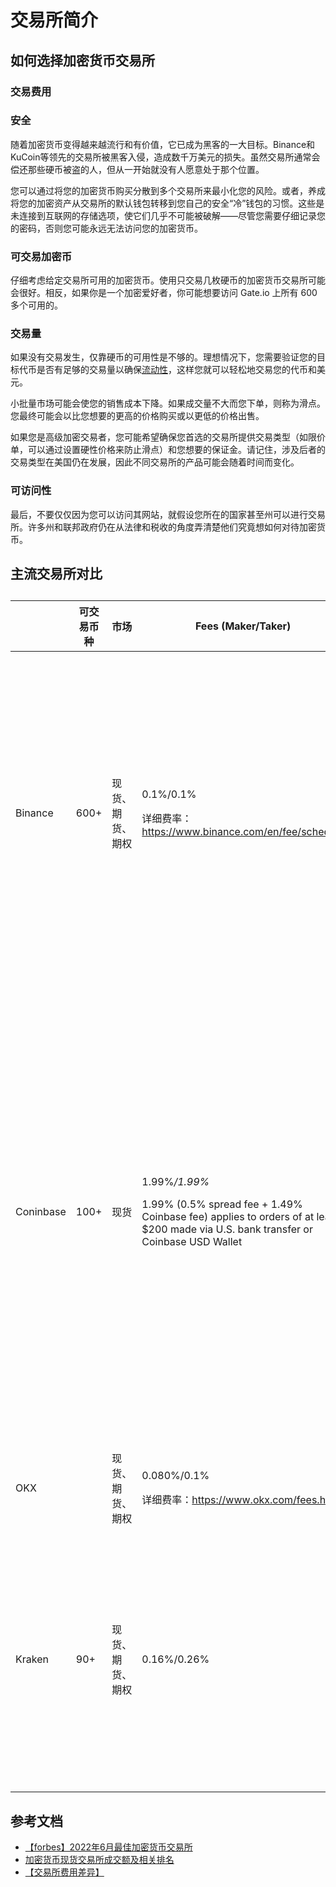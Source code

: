 # 交易所简介

## 如何选择加密货币交易所

### 交易费用



### **安全**

随着加密货币变得越来越流行和有价值，它已成为黑客的一大目标。Binance和KuCoin等领先的交易所被黑客入侵，造成数千万美元的损失。虽然交易所通常会偿还那些硬币被盗的人，但从一开始就没有人愿意处于那个位置。

您可以通过将您的加密货币购买分散到多个交易所来最小化您的风险。或者，养成将您的加密资产从交易所的默认钱包转移到您自己的安全“冷”钱包的习惯。这些是未连接到互联网的存储选项，使它们几乎不可能被破解——尽管您需要仔细记录您的密码，否则您可能永远无法访问您的加密货币。

### **可交易加密币**

仔细考虑给定交易所可用的加密货币。使用只交易几枚硬币的加密货币交易所可能会很好。相反，如果你是一个加密爱好者，你可能想要访问 Gate.io 上所有 600 多个可用的。

### **交易量**

如果没有交易发生，仅靠硬币的可用性是不够的。理想情况下，您需要验证您的目标代币是否有足够的交易量以确保[流动性](https://www.forbes.com/advisor/investing/liquidity-and-liquid-assets/)，这样您就可以轻松地交易您的代币和美元。

小批量市场可能会使您的销售成本下降。如果成交量不大而您下单，则称为滑点。您最终可能会以比您想要的更高的价格购买或以更低的价格出售。

如果您是高级加密交易者，您可能希望确保您首选的交易所提供交易类型（如限价单，可以通过设置硬性价格来防止滑点）和您想要的保证金。请记住，涉及后者的交易类型在美国仍在发展，因此不同交易所的产品可能会随着时间而变化。

### **可访问性**

最后，不要仅仅因为您可以访问其网站，就假设您所在的国家甚至州可以进行交易所。许多州和联邦政府仍在从法律和税收的角度弄清楚他们究竟想如何对待加密货币。

## 主流交易所对比

##

| <p><br></p> | 可交易币种       | 市场       | Fees (Maker/Taker)                                                                                                                                            | 优点                                                                                            | 缺点                                                            |
| ----------- | ----------- | -------- | ------------------------------------------------------------------------------------------------------------------------------------------------------------- | --------------------------------------------------------------------------------------------- | ------------------------------------------------------------- |
| Binance     | 600+        | 现货、期货、期权 | <p>0.1%/0.1%</p><p>详细费率：<a href="https://www.binance.com/en/fee/schedule">https://www.binance.com/en/fee/schedule</a></p>                                     | <ul><li>现货和一般交易成本低。</li><li>可用于交易的各种加密货币。</li><li>高网络安全排名和用户评价。</li></ul>                     | <p><br></p>                                                   |
| Coninbase   | 100+        | 现货       | <p>1.99%*/1.99%*</p><p>1.99% (0.5% spread fee + 1.49% Coinbase fee) applies to orders of at least $200 made via U.S. bank transfer or Coinbase USD Wallet</p> | <ul><li>初学者友好的界面和简单的购买过程。</li><li>强大的用户评论和安全评级。</li><li>其教育学习平台在用户了解加密货币时用加密货币奖励他们。</li></ul> | <ul><li>为了方便，收费高。</li><li>必须使用单独的、更复杂的平台来访问更低的定价结构。</li></ul> |
| OKX         | <p><br></p> | 现货、期货、期权 | <p>0.080%/0.1%</p><p>详细费率：<a href="https://www.okx.com/fees.html">https://www.okx.com/fees.html</a></p>                                                       | <p><br></p>                                                                                   | <p><br></p>                                                   |
| Kraken      | 90+         | 现货、期货、期权 | 0.16%/0.26%                                                                                                                                                   | <ul><li>复杂的交易功能，如保证金，可能会吸引高级用户。</li><li>高网络安全评级。</li></ul>                                    | <ul><li>对于真正的初学者用户来说可能太复杂了。</li></ul>                         |



## 参考文档

* [【forbes】2022年6月最佳加密货币交易所](https://www.forbes.com/advisor/investing/cryptocurrency/best-crypto-exchanges/)
* [加密货币现货交易所成交额及相关排名](https://coinmarketcap.com/rankings/exchanges/)
* [【交易所费用差异】](https://www.cointracker.io/blog/2019-crypto-exchange-fee-comparison)
